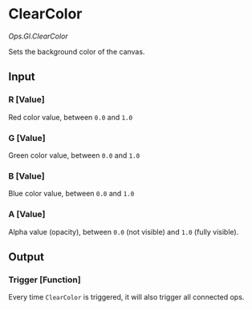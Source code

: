 # ClearColor

*Ops.Gl.ClearColor*  

Sets the background color of the canvas.

## Input

### R [Value]

Red color value, between `0.0` and `1.0`

### G [Value]

Green color value, between `0.0` and `1.0`

### B [Value]

Blue color value, between `0.0` and `1.0`

### A [Value]

Alpha value (opacity), between `0.0` (not visible) and `1.0` (fully visible). 

## Output

### Trigger [Function]

Every time `ClearColor` is triggered, it will also trigger all connected ops.
